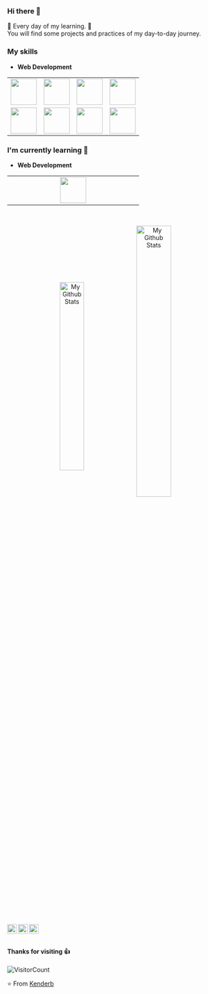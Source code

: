 ### Hi there 👋
:calendar: Every day of my learning. :calendar: <br>
You will find some projects and practices of my day-to-day journey.

### My skills
- **Web Development**
<table  align="center">
 <tbody width="33%" align="center">
   <tr align="center">

  <td align="center" width="25%">
   <img height=60px src="https://www.vectorlogo.zone/logos/reactjs/reactjs-ar21.svg"> 
  </td>
  <td align="center" width="25%">
    <img height=60px src="https://www.vectorlogo.zone/logos/javascript/javascript-ar21.svg"> 
  </td>
  <td align="center" width="25%">
   <img height=60px src="https://www.vectorlogo.zone/logos/sass-lang/sass-lang-ar21.svg"> 
  </td>



  <td align="center" width="20%">
   <img height=60px src="https://www.vectorlogo.zone/logos/w3_html5/w3_html5-ar21.svg"> 
  </td>

 </td>

 </tr>


 <td align="center" width="25%">
    <img height=60px src="https://www.vectorlogo.zone/logos/mysql/mysql-official.svg">
 </td>

 <td align="center" width="20%">
  <img height=60px src="https://www.vectorlogo.zone/logos/ruby-lang/ruby-lang-ar21.svg"> 
 </td>



 <td align="center" width="20%">
  <img height=60px src="https://www.vectorlogo.zone/logos/getbootstrap/getbootstrap-ar21.svg"> 
 </td>
   <td align="center" width="25%">
         <img height=60px src="https://upload.wikimedia.org/wikipedia/commons/thumb/6/62/Ruby_On_Rails_Logo.svg/1200px-Ruby_On_Rails_Logo.svg.png"> 
       </td>
  </tr>
 </tbody>
</table>

### I'm currently learning :open_book:
- **Web Development**
<table  align="center">
  <tbody>
   <tr>
       <td align="center" width="25%">
         <img height=60px src="https://www.vectorlogo.zone/logos/vim/vim-icon.svg"> 
       </td>
   </tr>
  </tbody>
</table>
    
<br>
<p align="center">
<img align="center" src="https://github-readme-stats.vercel.app/api/top-langs/?username=kenderb&layout=compact&theme=astra" alt="My Github Stats" width="33.33%">
<img align="center" src="https://github-readme-stats.vercel.app/api?username=kenderb&&show_icons=true&theme=astra&count_private=true&include_all_commits=true" alt="My Github Stats" width="40%">
</p>

<br> <br>
 <a href="https://twitter.com/KBTarts">
  <img align="left" alt="Kender's Twitter" width="22px" src="https://cdn.jsdelivr.net/npm/simple-icons@v3/icons/twitter.svg" />
</a>
<a href="https://www.linkedin.com/in/kender-bolivar-1736086b/">
  <img align="left" alt="Kender's LinkedIn" width="22px" src="https://cdn.jsdelivr.net/npm/simple-icons@v3/icons/linkedin.svg" />
</a>
<a href="https://github.com/kenderb">
  <img align="left" alt="Kender's Github" width="22px" src="https://cdn.jsdelivr.net/npm/simple-icons@v3/icons/github.svg" />
</a>
<br><br>

#### Thanks for visiting :thumbsup:
![VisitorCount](https://profile-counter.glitch.me/kenderb/count.svg)

⭐️ From [Kenderb](https://github.com/kenderb)

<!--
**kenderb/kenderb** is a ✨ _special_ ✨ repository because its `README.md` (this file) appears on your GitHub profile.

Here are some ideas to get you started:

- 🔭 I’m currently working on ...
- 🌱 I’m currently learning ...
- 👯 I’m looking to collaborate on ...
- 🤔 I’m looking for help with ...
- 💬 Ask me about ...
- 📫 How to reach me: ...
- 😄 Pronouns: ...
- ⚡ Fun fact: ...
-->
